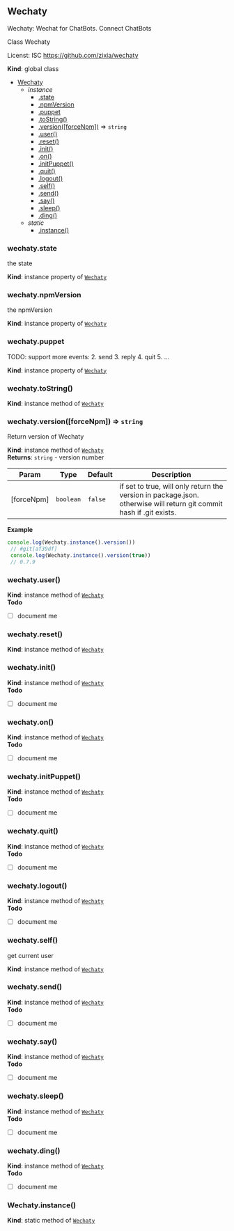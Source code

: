 <a name="Wechaty"></a>

## Wechaty
Wechaty: Wechat for ChatBots.
Connect ChatBots

Class Wechaty

Licenst: ISC
https://github.com/zixia/wechaty

**Kind**: global class  

* [Wechaty](#Wechaty)
    * _instance_
        * [.state](#Wechaty+state)
        * [.npmVersion](#Wechaty+npmVersion)
        * [.puppet](#Wechaty+puppet)
        * [.toString()](#Wechaty+toString)
        * [.version([forceNpm])](#Wechaty+version) ⇒ <code>string</code>
        * [.user()](#Wechaty+user)
        * [.reset()](#Wechaty+reset)
        * [.init()](#Wechaty+init)
        * [.on()](#Wechaty+on)
        * [.initPuppet()](#Wechaty+initPuppet)
        * [.quit()](#Wechaty+quit)
        * [.logout()](#Wechaty+logout)
        * [.self()](#Wechaty+self)
        * [.send()](#Wechaty+send)
        * [.say()](#Wechaty+say)
        * [.sleep()](#Wechaty+sleep)
        * [.ding()](#Wechaty+ding)
    * _static_
        * [.instance()](#Wechaty.instance)

<a name="Wechaty+state"></a>

### wechaty.state
the state

**Kind**: instance property of <code>[Wechaty](#Wechaty)</code>  
<a name="Wechaty+npmVersion"></a>

### wechaty.npmVersion
the npmVersion

**Kind**: instance property of <code>[Wechaty](#Wechaty)</code>  
<a name="Wechaty+puppet"></a>

### wechaty.puppet
TODO: support more events:
2. send
3. reply
4. quit
5. ...

**Kind**: instance property of <code>[Wechaty](#Wechaty)</code>  
<a name="Wechaty+toString"></a>

### wechaty.toString()
**Kind**: instance method of <code>[Wechaty](#Wechaty)</code>  
<a name="Wechaty+version"></a>

### wechaty.version([forceNpm]) ⇒ <code>string</code>
Return version of Wechaty

**Kind**: instance method of <code>[Wechaty](#Wechaty)</code>  
**Returns**: <code>string</code> - version number  

| Param | Type | Default | Description |
| --- | --- | --- | --- |
| [forceNpm] | <code>boolean</code> | <code>false</code> | if set to true, will only return the version in package.json.                            otherwise will return git commit hash if .git exists. |

**Example**  
```js
console.log(Wechaty.instance().version())
 // #git[af39df]
 console.log(Wechaty.instance().version(true))
 // 0.7.9
```
<a name="Wechaty+user"></a>

### wechaty.user()
**Kind**: instance method of <code>[Wechaty](#Wechaty)</code>  
**Todo**

- [ ] document me

<a name="Wechaty+reset"></a>

### wechaty.reset()
**Kind**: instance method of <code>[Wechaty](#Wechaty)</code>  
<a name="Wechaty+init"></a>

### wechaty.init()
**Kind**: instance method of <code>[Wechaty](#Wechaty)</code>  
**Todo**

- [ ] document me

<a name="Wechaty+on"></a>

### wechaty.on()
**Kind**: instance method of <code>[Wechaty](#Wechaty)</code>  
**Todo**

- [ ] document me

<a name="Wechaty+initPuppet"></a>

### wechaty.initPuppet()
**Kind**: instance method of <code>[Wechaty](#Wechaty)</code>  
**Todo**

- [ ] document me

<a name="Wechaty+quit"></a>

### wechaty.quit()
**Kind**: instance method of <code>[Wechaty](#Wechaty)</code>  
**Todo**

- [ ] document me

<a name="Wechaty+logout"></a>

### wechaty.logout()
**Kind**: instance method of <code>[Wechaty](#Wechaty)</code>  
**Todo**

- [ ] document me

<a name="Wechaty+self"></a>

### wechaty.self()
get current user

**Kind**: instance method of <code>[Wechaty](#Wechaty)</code>  
<a name="Wechaty+send"></a>

### wechaty.send()
**Kind**: instance method of <code>[Wechaty](#Wechaty)</code>  
**Todo**

- [ ] document me

<a name="Wechaty+say"></a>

### wechaty.say()
**Kind**: instance method of <code>[Wechaty](#Wechaty)</code>  
**Todo**

- [ ] document me

<a name="Wechaty+sleep"></a>

### wechaty.sleep()
**Kind**: instance method of <code>[Wechaty](#Wechaty)</code>  
**Todo**

- [ ] document me

<a name="Wechaty+ding"></a>

### wechaty.ding()
**Kind**: instance method of <code>[Wechaty](#Wechaty)</code>  
**Todo**

- [ ] document me

<a name="Wechaty.instance"></a>

### Wechaty.instance()
**Kind**: static method of <code>[Wechaty](#Wechaty)</code>  
